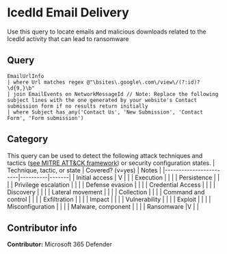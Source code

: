 # IcedId Email Delivery

Use this query to locate emails and malicious downloads related to the IcedId activity that can lead to ransomware

## Query
```
EmailUrlInfo 
| where Url matches regex @"\bsites\.google\.com\/view\/(?:id)?\d{9,}\b" 
| join EmailEvents on NetworkMessageId // Note: Replace the following subject lines with the one generated by your website's Contact submission form if no results return initially 
| where Subject has_any('Contact Us', 'New Submission', 'Contact Form', 'Form submission')

```
## Category
This query can be used to detect the following attack techniques and tactics ([see MITRE ATT&CK framework](https://attack.mitre.org/)) or security configuration states.
| Technique, tactic, or state | Covered? (v=yes) | Notes |
|------------------------|----------|-------|
| Initial access | V |  |
| Execution |  |  |
| Persistence |  |  | 
| Privilege escalation |  |  |
| Defense evasion |  |  | 
| Credential Access |  |  | 
| Discovery |  |  | 
| Lateral movement |  |  | 
| Collection |  |  | 
| Command and control |  |  | 
| Exfiltration |  |  | 
| Impact |  |  |
| Vulnerability |  |  |
| Exploit |  |  |
| Misconfiguration |  |  |
| Malware, component |  |  |
| Ransomware |V |  |


## Contributor info
**Contributor:** Microsoft 365 Defender
